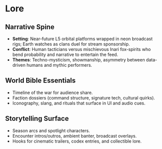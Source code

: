 # Lore

## Narrative Spine
- **Setting**: Near-future L5 orbital platforms wrapped in neon broadcast rigs; Earth watches as clans duel for stream sponsorship.
- **Conflict**: Human tacticians versus mischievous Inari fox-spirits who bend probability and narrative to entertain the feed.
- **Themes**: Techno-mysticism, showmanship, asymmetry between data-driven humans and mythic performers.

## World Bible Essentials
- Timeline of the war for audience share.
- Faction dossiers (command structure, signature tech, cultural quirks).
- Iconography, slang, and rituals that surface in UI and audio cues.

## Storytelling Surface
- Season arcs and spotlight characters.
- Encounter intros/outros, ambient banter, broadcast overlays.
- Hooks for cinematic trailers, codex entries, and collectible lore.
